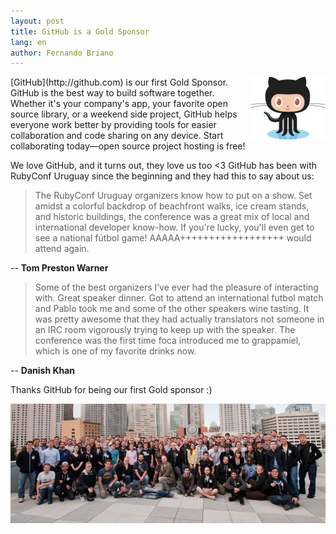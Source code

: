 ```yaml
---
layout: post
title: GitHub is a Gold Sponsor
lang: en
author: Fernando Briano
---
```


<img src="/media/img/sponsors/octocat.png" alt="Octocat" style="float: right"/>
[GitHub](http://github.com) is our first Gold Sponsor. GitHub is the best way to build software together. Whether it's your company's app, your favorite open source library, or a weekend side project, GitHub helps everyone work better by providing tools for easier collaboration and code sharing on any device. Start collaborating today—open source project hosting is free!

We love GitHub, and it turns out, they love us too <3
GitHub has been with RubyConf Uruguay since the beginning and they had this to say about us:

> The RubyConf Uruguay organizers know how to put on a show. Set amidst a colorful backdrop of beachfront walks, ice cream stands, and historic buildings, the conference was a great mix of local and international developer know-how. If you're lucky, you'll even get to see a national fútbol game! AAAAA++++++++++++++++++ would attend again.

-- **Tom Preston Warner**

> Some of the best organizers I’ve ever had the pleasure of interacting with. Great speaker dinner. Got to attend an international futbol match and Pablo took me and some of the other speakers wine tasting. It was pretty awesome that they had actually translators not someone in an IRC room vigorously trying to keep up with the speaker. The conference was the first time foca introduced me to grappamiel, which is one of my favorite drinks now. 

-- **Danish Khan**

Thanks GitHub for being our first Gold sponsor :)
<div style="text-align: center">
  <img src="/media/img/sponsors/hubbernauts.jpg" alt="Hubbernauts"/>
</div>
